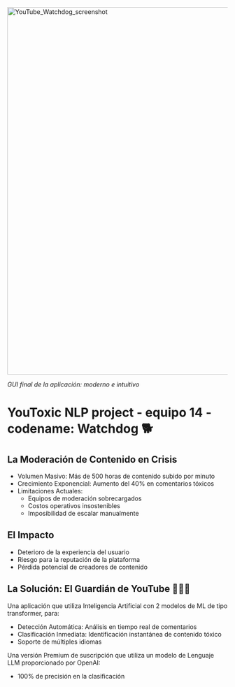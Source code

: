 <img width="841" alt="YouTube_Watchdog_screenshot" src="https://github.com/user-attachments/assets/9f0d60c3-aa9a-4ea5-bd74-463392c5325e">

*GUI final de la aplicación: moderno e intuitivo*

# YouToxic NLP project - equipo 14 - codename: Watchdog 🐕
## La Moderación de Contenido en Crisis
- Volumen Masivo: Más de 500 horas de contenido subido por minuto
- Crecimiento Exponencial: Aumento del 40% en comentarios tóxicos
- Limitaciones Actuales:
  * Equipos de moderación sobrecargados
  * Costos operativos insostenibles
  * Imposibilidad de escalar manualmente

## El Impacto
- Deterioro de la experiencia del usuario
- Riesgo para la reputación de la plataforma
- Pérdida potencial de creadores de contenido

## La Solución: El Guardián de YouTube 🕵🏻‍♂️
Una aplicación que utiliza Inteligencia Artificial con 2 modelos de ML de tipo transformer, para:
- Detección Automática: Análisis en tiempo real de comentarios
- Clasificación Inmediata: Identificación instantánea de contenido tóxico
- Soporte de múltiples idiomas

Una versión Premium de suscripción que utiliza un modelo de Lenguaje LLM proporcionado por OpenAI:
- 100% de precisión en la clasificación
